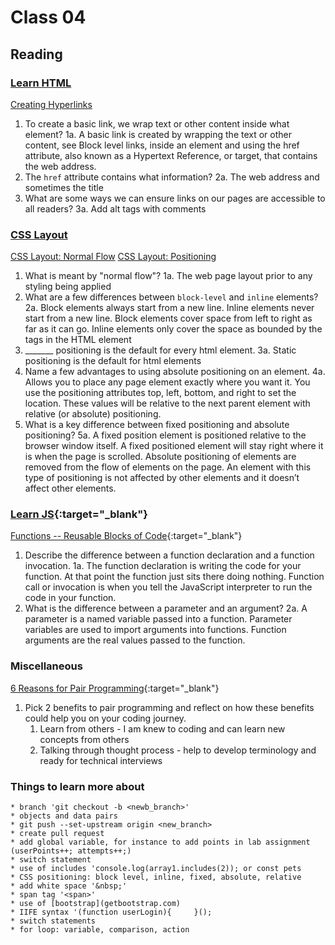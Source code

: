 # Class 04

## Reading

### [Learn HTML](https://developer.mozilla.org/en-US/docs/Learn/HTML)

[Creating Hyperlinks](https://developer.mozilla.org/en-US/docs/Learn/HTML/Introduction_to_HTML/Creating_hyperlinks)

1. To create a basic link, we wrap text or other content inside what element? 
   1a. A basic link is created by wrapping the text or other content, see Block level links, inside an <a> element and using the href attribute, also known as a Hypertext Reference, or target, that contains the web address.
2. The `href` attribute contains what information?
   2a. The web address and sometimes the title
3. What are some ways we can ensure links on our pages are accessible to all readers?
   3a. Add alt tags with comments

### [CSS Layout](https://developer.mozilla.org/en-US/docs/Learn/CSS/CSS_layout)

[CSS Layout: Normal Flow](https://developer.mozilla.org/en-US/docs/Learn/CSS/CSS_layout/Normal_Flow)
[CSS Layout: Positioning](https://developer.mozilla.org/en-US/docs/Learn/CSS/CSS_layout/Positioning)

1. What is meant by "normal flow"?
   1a. The web page layout prior to any styling being applied
2. What are a few differences between `block-level` and `inline` elements? 
   2a. Block elements always start from a new line. Inline elements never start from a new line. Block elements cover space from left to right as far as it can go. Inline elements only cover the space as bounded by the tags in the HTML element 
3. _______ positioning is the default for every html element.
   3a. Static positioning is the default for html elements
4. Name a few advantages to using absolute positioning on an element.
   4a. Allows you to place any page element exactly where you want it. You use the positioning attributes top, left, bottom, and right to set the location. These values will be relative to the next parent element with relative (or absolute) positioning.
5. What is a key difference between fixed positioning and absolute positioning?
   5a. A fixed position element is positioned relative to the browser window itself. A fixed positioned element will stay right where it is when the page is scrolled. Absolute positioning of elements are removed from the flow of elements on the page. An element with this type of positioning is not affected by other elements and it doesn’t affect other elements.

### [Learn JS](https://developer.mozilla.org/en-US/docs/Learn/JavaScript){:target="_blank"}

[Functions -- Reusable Blocks of Code](https://developer.mozilla.org/en-US/docs/Learn/JavaScript/Building_blocks/Functions){:target="_blank"}

1. Describe the difference between a function declaration and a function invocation.
   1a.  The function declaration is writing the code for your function. At that point the function just sits there doing nothing. Function call or invocation is when you tell the JavaScript interpreter to run the code in your function.
2. What is the difference between a parameter and an argument?
   2a. A parameter is a named variable passed into a function. Parameter variables are used to import arguments into functions. Function arguments are the real values passed to the function.

### Miscellaneous

[6 Reasons for Pair Programming](https://www.codefellows.org/blog/6-reasons-for-pair-programming/){:target="_blank"}

1. Pick 2 benefits to pair programming and reflect on how these benefits could help you on your coding journey.
   1. Learn from others - I am knew to coding and can learn new concepts from others
   2. Talking through thought process - help to develop terminology and ready for technical interviews

 ### Things to learn more about
    * branch 'git checkout -b <newb_branch>'
    * objects and data pairs
    * git push --set-upstream origin <new_branch>
    * create pull request
    * add global variable, for instance to add points in lab assignment (userPoints++; attempts++;)
    * switch statement
    * use of includes 'console.log(array1.includes(2)); or const pets 
    * CSS positioning: block level, inline, fixed, absolute, relative
    * add white space '&nbsp;'
    * span tag '<span>'
    * use of [bootstrap](getbootstrap.com)
    * IIFE syntax '(function userLogin){     }();
    * switch statements
    * for loop: variable, comparison, action
